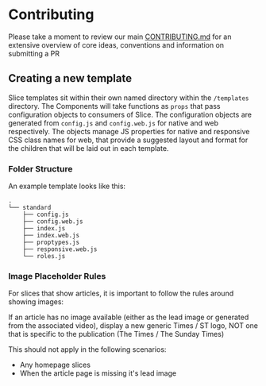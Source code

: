 # Contributing

Please take a moment to review our main [CONTRIBUTING.md](.github/CONTRIBUTING.md) for an extensive overview of core ideas, conventions and information on submitting a PR

## Creating a new template

Slice templates sit within their own named directory within the `/templates` directory. The Components will take functions as `props` that pass configuration objects to consumers of Slice. The configuration objects are generated from `config.js` and `config.web.js` for native and web respectively. The objects manage JS properties for native and responsive CSS class names for web, that provide a suggested layout and format for the children that will be laid out in each template.

### Folder Structure

An example template looks like this:

```
.
└── standard
    ├── config.js
    ├── config.web.js
    ├── index.js
    ├── index.web.js
    ├── proptypes.js
    ├── responsive.web.js
    └── roles.js
```

### Image Placeholder Rules

For slices that show articles, it is important to follow the rules around showing images:

If an article has no image available (either as the lead image or generated from
the associated video), display a new generic Times / ST logo, NOT one that is
specific to the publication (The Times / The Sunday Times)

This should not apply in the following scenarios:

* Any homepage slices
* When the article page is missing it's lead image
